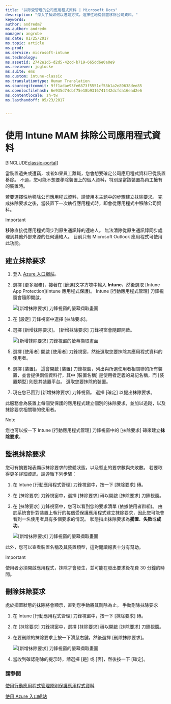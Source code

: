 ```yaml
---
title: "抹除受管理的公司應用程式資料 | Microsoft Docs"
description: "深入了解如何以遠端方式，選擇性地從裝置移除公司資料。"
keywords: 
author: andredm7
ms.author: andredm
manager: angrobe
ms.date: 01/25/2017
ms.topic: article
ms.prod: 
ms.service: microsoft-intune
ms.technology: 
ms.assetid: 2742e1d5-d2d5-42cd-b719-665dd6e0a0e9
ms.reviewer: joglocke
ms.suite: ems
ms.custom: intune-classic
ms.translationtype: Human Translation
ms.sourcegitcommit: 9ff1adae93fe6873f5551cf58b1a2e89638dee85
ms.openlocfilehash: 6e935d74cbf75e18b9316741442dcfda16ead2e6
ms.contentlocale: zh-tw
ms.lasthandoff: 05/23/2017


---
```


# <a name="wipe-company-app-data-with-intune-mam"></a>使用 Intune MAM 抹除公司應用程式資料

[!INCLUDE[classic-portal](../includes/classic-portal.md)]

當裝置遺失或遭竊，或者如果員工離職，您會想要確定公司應用程式資料已從裝置移除。 不過，您可能不想要移除裝置上的個人資料，特別是當該裝置為員工擁有的裝置時。

若要選擇性地移除公司應用程式資料，請使用本主題中的步驟建立抹除要求。 完成抹除要求之後，當裝置下一次執行應用程式時，即會從應用程式中移除公司資料。

>[!IMPORTANT]
> 移除直接從應用程式同步到原生通訊錄的連絡人。 無法清除從原生通訊錄同步處理到其他外部來源的任何連絡人。 目前只有 Microsoft Outlook 應用程式可使用此功能。

## <a name="create-a-wipe-request"></a>建立抹除要求

1.  登入 [Azure 入口網站](https://portal.azure.com)。

2.  選擇 [更多服務]，接著在 [篩選]文字方塊中輸入 **Intune**，然後選取 [Intune App Protection]\(Intune 應用程式保護)。 Intune [行動應用程式管理] 刀鋒視窗會隨即開啟。

    ![[新增抹除要求] 刀鋒視窗的螢幕擷取畫面](../media/AppManagement/wipe-request-mam-main-blade.png)

2.  在 [設定] 刀鋒視窗中選擇 [抹除要求]。

3.  選擇 [新增抹除要求]。 [新增抹除要求] 刀鋒視窗會隨即開啟。

    ![[新增抹除要求] 刀鋒視窗的螢幕擷取畫面](../media/AppManagement/AzurePortal_MAM_NewWipeRequest.png)

4.  選擇 [使用者] 開啟 [使用者] 刀鋒視窗，然後選取您要抹除其應用程式資料的使用者。

5.  選擇 [裝置]。 這會開啟 [裝置] 刀鋒視窗，列出與所選使用者相關聯的所有裝置，並會提供兩個資料行，其中 [裝置名稱] 是使用者定義的易記名稱，而 [裝置類型] 則是其裝置平台。 選取您要抹除的裝置。

6.  現在您已回到 [新增抹除要求] 刀鋒視窗。 選擇 [確定] 以提出抹除要求。 

此服務會為裝置上每個受保護的應用程式建立個別的抹除要求，並加以追蹤，以及抹除要求相關聯的使用者。

>[!NOTE]
> 您也可以按一下 Intune [行動應用程式管理] 刀鋒視窗中的 [抹除要求] 磚來建立**抹除要求**。

## <a name="monitor-your-wipe-requests"></a>監視抹除要求

您可有摘要報表顯示抹除要求的整體狀態，以及暫止的要求數與失敗數。 若要取得更多詳細資訊，請遵循下列步驟︰

1.  在 Intune [行動應用程式管理] 刀鋒視窗中，按一下 [抹除要求] 磚。

2.  在 [抹除要求] 刀鋒視窗中，選擇 [抹除要求] 磚以開啟 [抹除要求] 刀鋒視窗。

3.  在 [抹除要求] 刀鋒視窗中，您可以看到您的要求清單 (依據使用者群組)。 由於系統會針對裝置上執行的每個受保護應用程式建立抹除要求，因此您可能會看到一名使用者具有多個要求的情況。 狀態指出抹除要求為**擱置**、**失敗**或**成功**。

    ![[新增抹除要求] 刀鋒視窗的螢幕擷取畫面](../media/AppManagement/wipe-request-status-1.png)

此外，您可以查看裝置名稱及其裝置類型，這對閱讀報表十分有幫助。

>[!IMPORTANT]
> 使用者必須開啟應用程式，抹除才會發生，並可能在發出要求後花費 30 分鐘的時間。

## <a name="delete-a-wipe-request"></a>刪除抹除要求

處於擱置狀態的抹除將會顯示，直到您手動將其刪除為止。  手動刪除抹除要求

1.  在 Intune [行動應用程式管理] 刀鋒視窗中，按一下 [抹除要求] 磚。

2.  在 [抹除要求] 刀鋒視窗中，選擇 [抹除要求] 磚以開啟 [抹除要求] 刀鋒視窗。

3.  在要刪除的抹除要求上按一下滑鼠右鍵，然後選擇 [刪除抹除要求]。

    ![[新增抹除要求] 刀鋒視窗的螢幕擷取畫面](../media/AppManagement/delete-wipe-request.png)

4.  當收到確認刪除的提示時，請選擇 [是] 或 [否]，然後按一下 [確定]。


### <a name="see-also"></a>請參閱
[使用行動應用程式管理原則保護應用程式資料](protect-app-data-using-mobile-app-management-policies-with-microsoft-intune.md)

[使用 Azure 入口網站](azure-portal-for-microsoft-intune-mam-policies.md)

